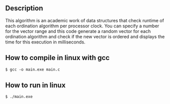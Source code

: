 <h2> Description </h2>

This algorithm is an academic work of data structures that check runtime of each ordination algorithm per processor clock. You can specify a number for the vector range and this code generate a random vector for each ordination algorithm and check if the new vector is ordered and displays the time for this execution in milliseconds.


<h2> How to compile in linux with gcc </h2>

```gcc
$ gcc -o main.exe main.c
```

<h2> How to run in linux </h2>

```run
$ ./main.exe
```
